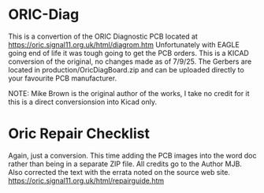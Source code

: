 # ORIC-Diag
This is a convertion of the ORIC Diagnostic PCB located at https://oric.signal11.org.uk/html/diagrom.htm Unfortunately with EAGLE going end of life it was tough going to get the PCB orders. This is a KICAD conversion of the original, no changes made as of 7/9/25. The Gerbers are located in production/OricDiagBoard.zip and can be uploaded directly to your favourite PCB manufacturer. 

NOTE: Mike Brown is the original author of the works, I take no credit for it this is a direct conversionsion into Kicad only.

# Oric Repair Checklist
Again, just a conversion. This time adding the PCB images into the word doc rather than being in a separate ZIP file. All credits go to the Author MJB. Also corrected the text with the errata noted on the source web site. https://oric.signal11.org.uk/html/repairguide.htm
